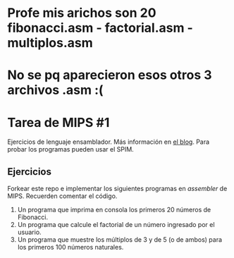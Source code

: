 # Profe mis arichos son 20 fibonacci.asm - factorial.asm - multiplos.asm #
# No se pq aparecieron esos otros 3 archivos .asm :( #


# Tarea de MIPS \#1

Ejercicios de lenguaje ensamblador. Más información en [el blog](https://la35.net/orga/mips-branchs.html). Para probar los programas pueden usar el SPIM.

## Ejercicios

Forkear este repo e implementar los siguientes programas en _assembler_ de MIPS. Recuerden comentar el código.

1. Un programa que imprima en consola los primeros 20 números de Fibonacci.
2. Un programa que calcule el factorial de un número ingresado por el usuario.
3. Un programa que muestre los múltiplos de 3 y de 5 (o de ambos) para los primeros 100 números naturales.
